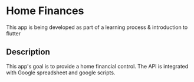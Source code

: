 # Home Finances

This app is being developed as part of a learning process & introduction to flutter



## Description

This app's goal is to provide a home financial control. The API is integrated with Google spreadsheet and google scripts.